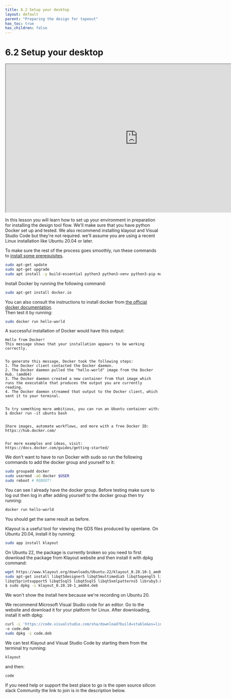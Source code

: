 ```yaml
---
title: 6.2 Setup your desktop
layout: default
parent: "Preparing the design for tapeout"
has_toc: true
has_children: false
---
```


# 6.2 Setup your desktop
<iframe src="https://drive.google.com/file/d/12pFre7AyKDuFKX53tdJV_SNjq3JkRgCV/preview" width="854" height="480" allow="autoplay"></iframe>

<!-- ### Lecture notes
<iframe src="https://docs.google.com/document/d/e/2PACX-1vTAy3KhnFH1tCXbE8rmv8nxB2DTXcFO29GRoCvAONPcHf6j3PGH5ruO-IbwpW8MuxTHtM7c3A6tXKx7/pub?embedded=true" width="854" height="480"></iframe> -->

In this lesson you will learn how to set up your environment in preparation for installing the design tool flow. We'll make sure that you have python Docker set up and tested. We also recommend installing klayout and Visual Studio Code but they're not required. we'll assume you are using a recent Linux installation like Ubuntu 20.04 or later.

To make sure the rest of the process goes smoothly, run these commands to [install some prerequisites](https://openlane.readthedocs.io/en/latest/getting_started/installation/installation_ubuntu.html#installation-of-required-packages).

```bash
sudo apt-get update
sudo apt-get upgrade
sudo apt install -y build-essential python3 python3-venv python3-pip make git
```

Install Docker by running the following command:

```sh
sudo apt-get install docker.io
```

You can also consult the instructions to install docker from [<u>the official docker documentation</u>](https://docs.docker.com/engine/install/ubuntu/).\
Then test it by running:

```sh
sudo docker run hello-world
```

A successful installation of Docker would have this output:

```log
Hello from Docker!
This message shows that your installation appears to be working correctly.


To generate this message, Docker took the following steps:
1. The Docker client contacted the Docker daemon.
2. The Docker daemon pulled the "hello-world" image from the Docker Hub. (amd64)
3. The Docker daemon created a new container from that image which runs the executable that produces the output you are currently reading.
4. The Docker daemon streamed that output to the Docker client, which sent it to your terminal.


To try something more ambitious, you can run an Ubuntu container with:
$ docker run -it ubuntu bash


Share images, automate workflows, and more with a free Docker ID:
https://hub.docker.com/


For more examples and ideas, visit:
https://docs.docker.com/guides/getting-started/
```

We don't want to have to run Docker with sudo so run the following commands to add the docker group and yourself to it:

```bash
sudo groupadd docker
sudo usermod -aG docker $USER
sudo reboot # REBOOT!
```

You can see I already have the docker group. Before testing make sure to log out then log in after adding yourself to the docker group then try running:

```sh
docker run hello-world
```

You should get the same result as before.

Klayout is a useful tool for viewing the GDS files produced by openlane. On Ubuntu 20.04, install it by running:

```sh
sudo app install klayout
```

On Ubuntu 22, the package is currently broken so you need to first download the package from Klayout website and then install it with dpkg command:

```sh
wget https://www.klayout.org/downloads/Ubuntu-22/klayout_0.28.10-1_amd64.deb
sudo apt-get install libqt5designer5 libqt5multimedia5 libqt5opengl5 libqt5multimediawidgets5 \
libqt5printsupport5 libqt5sql5 libqt5sql5 libqt5xmlpatterns5 libruby3.0
$ sudo dpkg -i klayout_0.28.10-1_amd64.deb
```

We won't show the install here because we're recording on Ubuntu 20.

We recommend Microsoft Visual Studio code for an editor. Go to the website and download it for your platform for Linux. After downloading, install it with dpkg:

```bash
curl -L 'https://code.visualstudio.com/sha/download?build=stable&os=linux-deb-x64' \
-o code.deb 
sudo dpkg -i code.deb
```

We can test Klayout and Visual Studio Code by starting them from the terminal try running:

```sh
klayout
```

and then:

```sh
code
```

If you need help or support the best place to go is the open source silicon slack Community the link to join is in the description below.